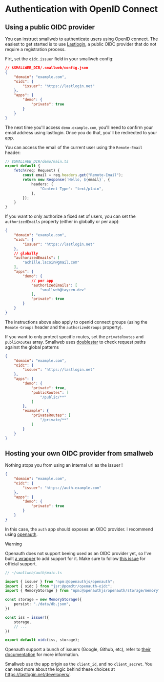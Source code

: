 # Authentication with OpenID Connect

## Using a public OIDC provider

You can instruct smallweb to authenticate users using OpenID connect. The easiest to get started is to use [Lastlogin](https://lastlogin.net), a public OIDC provider that do not require a registration process.

Firt, set the `oidc.issuer` field in your smallweb config:

```json
// $SMALLWEB_DIR/.smallweb/config.json
{
    "domain": "example.com",
    "oidc": {
        "issuer": "https://lastlogin.net"
    },
    "apps": {
        "demo": {
            "private": true
        }
    }
}
```

The next time you'll access `demo.example.com`, you'll need to confirm your email address using lastlogin. Once you do that, you'll be redirected to your app.

You can access the email of the current user using the `Remote-Email` header:

```ts
// $SMALLWEB_DIR/demo/main.ts
export default {
    fetch(req: Request) {
        const email = req.headers.get("Remote-Email");
        return new Response(`Hello, ${email}`, {
            headers: {
                "Content-Type": "text/plain",
            },
        });
    }
}
```

If you want to only authorize a fixed set of users, you can set the `authorizedEmails` property (either in globally or per app):

```json
{
    "domain": "example.com",
    "oidc": {
        "issuer": "https://lastlogin.net"
    },
    // globally
    "authorizedEmails": [
        "achille.lacoin@gmail.com"
    ],
    "apps": {
        "demo": {
            // per app
            "authorizedEmails": [
                "smallweb@tayzen.dev"
            ],
            "private": true
        }
    }
}
```

The instructions above also apply to openid connect groups (using the `Remote-Groups` header and the `authorizedGroups` property).

If you want to only protect specific routes, set the `privateRoutes` and `publicRoutes` array. Smallweb uses [doublestar](https://github.com/bmatcuk/doublestar) to check request paths against the global patterns

```json
{
    "domain": "example.com",
    "oidc": {
        "issuer": "https://lastlogin.net"
    },
    "apps": {
        "demo": {
            "private": true,
            "publicRoutes": [
                "/public/**"
            ]
        },
        "example": {
            "privateRoutes": [
                "/private/**"
            ]
        }
    }
}
```

## Hosting your own OIDC provider from smallweb

Nothing stops you from using an internal url as the issuer !

```json
{
    "domain": "example.com",
    "oidc": {
        "issuer": "https://auth.example.com"
    },
    "apps": {
        "demo": {
            "private": true
        }
    }
}
```

In this case, the `auth` app should exposes an OIDC provider. I recommend using [openauth](https://github.com/toolbeam/openauth).

> [!WARNING]
> Openauth does not support beeing used as an OIDC provider yet, so I've built [a wrapper](https://jsr.io/@pomdtr/openauth-oidc) to add support for it.
> Make sure to follow [this issue](https://github.com/toolbeam/openauth/issues/134) for official support.

```ts
// ~/smallweb/auth/main.ts

import { issuer } from "npm:@openauthjs/openauth";
import { oidc } from "jsr:@pomdtr/openauth-oidc";
import { MemoryStorage } from "npm:@openauthjs/openauth/storage/memory";

const storage = new MemoryStorage({
    persist: "./data/db.json",
})

const iss = issuer({
    storage,
    // ...
})

export default oidc(iss, storage);
```

Openauth support a bunch of issuers (Google, Github, etc), refer to [their documentation](https://openauth.js.org/docs/) for more information.

Smallweb use the app origin as the `client_id`, and no `client_secret`. You can read more about the logic behind these choices at <https://lastlogin.net/developers/>.
